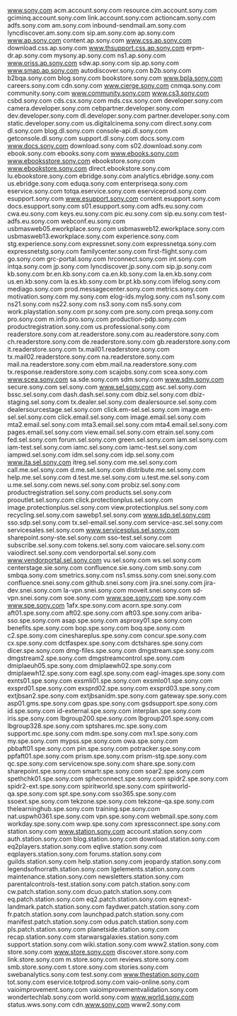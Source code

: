 www.sony.com
acm.account.sony.com
resource.cim.account.sony.com
gciminq.account.sony.com
link.account.sony.com
actioncam.sony.com
adfs.sony.com
am.sony.com
inbound-sendmail.am.sony.com
lyncdiscover.am.sony.com
sip.am.sony.com
ap.sony.com
www.ap.sony.com
content.ap.sony.com
www.css.ap.sony.com
download.css.ap.sony.com
www.thsupport.css.ap.sony.com
erpm-dr.ap.sony.com
mysony.ap.sony.com
ns1.ap.sony.com
www.oriss.ap.sony.com
sdw.ap.sony.com
sip.ap.sony.com
www.smap.ap.sony.com
autodiscover.sony.com
b2b.sony.com
b2bqa.sony.com
blog.sony.com
bookstore.sony.com
www.bpla.sony.com
careers.sony.com
cdn.sony.com
www.cierge.sony.com
cnmqa.sony.com
community.sony.com
www.community.sony.com
www.cs3.sony.com
csbd.sony.com
cds.csx.sony.com
mds.csx.sony.com
developer.sony.com
camera.developer.sony.com
cebpartner.developer.sony.com
dev.developer.sony.com
dl.developer.sony.com
partner.developer.sony.com
static.developer.sony.com
us.digitalcinema.sony.com
direct.sony.com
dl.sony.com
blog.dl.sony.com
console-api.dl.sony.com
getconsole.dl.sony.com
support.dl.sony.com
docs.sony.com
www.docs.sony.com
download.sony.com
s02.download.sony.com
ebook.sony.com
ebooks.sony.com
www.ebooks.sony.com
www.ebooksstore.sony.com
ebookstore.sony.com
www.ebookstore.sony.com
direct.ebookstore.sony.com
lu.ebookstore.sony.com
ebridge.sony.com
analytics.ebridge.sony.com
us.ebridge.sony.com
eduqa.sony.com
enterpriseqa.sony.com
eservice.sony.com
totqa.eservice.sony.com
eserviceprod.sony.com
esupport.sony.com
www.esupport.sony.com
content.esupport.sony.com
docs.esupport.sony.com
s01.esupport.sony.com
adfs.eu.sony.com
cwa.eu.sony.com
keys.eu.sony.com
pic.eu.sony.com
sip.eu.sony.com
test-adfs.eu.sony.com
webconf.eu.sony.com
usbmasweb05.eworkplace.sony.com
usbmasweb12.eworkplace.sony.com
usbmasweb13.eworkplace.sony.com
experience.sony.com
stg.experience.sony.com
expressnet.sony.com
expressnetqa.sony.com
expressnetstg.sony.com
familycenter.sony.com
first-flight.sony.com
go.sony.com
grc-portal.sony.com
hrconnect.sony.com
int.sony.com
intqa.sony.com
jp.sony.com
lyncdiscover.jp.sony.com
sip.jp.sony.com
kb.sony.com
br.en.kb.sony.com
ca.en.kb.sony.com
la.en.kb.sony.com
us.en.kb.sony.com
la.es.kb.sony.com
br.pt.kb.sony.com
lifelog.sony.com
mediago.sony.com
prod.messagecenter.sony.com
metrics.sony.com
motivation.sony.com
my.sony.com
elog-ids.mylog.sony.com
ns1.sony.com
ns21.sony.com
ns22.sony.com
ns3.sony.com
ns5.sony.com
work.playstation.sony.com
pr.sony.com
pre.sony.com
preqa.sony.com
pro.sony.com
m.info.pro.sony.com
production-pdp.sony.com
productregistration.sony.com
us.professional.sony.com
readerstore.sony.com
at.readerstore.sony.com
au.readerstore.sony.com
ch.readerstore.sony.com
de.readerstore.sony.com
gb.readerstore.sony.com
it.readerstore.sony.com
tx.mail01.readerstore.sony.com
tx.mail02.readerstore.sony.com
na.readerstore.sony.com
mail.na.readerstore.sony.com
ebm.mail.na.readerstore.sony.com
tx.response.readerstore.sony.com
scajobs.sony.com
scea.sony.com
www.scea.sony.com
sa.sde.sony.com
sdm.sony.com
www.sdm.sony.com
secure.sony.com
sel.sony.com
www.sel.sony.com
asc.sel.sony.com
bssc.sel.sony.com
dash.dash.sel.sony.com
dbiz.sel.sony.com
dbiz-staging.sel.sony.com
tx.dealer.sel.sony.com
dealersource.sel.sony.com
dealersourcestage.sel.sony.com
click.em-sel.sel.sony.com
image.em-sel.sel.sony.com
click.email.sel.sony.com
image.email.sel.sony.com
mta2.email.sel.sony.com
mta3.email.sel.sony.com
mta4.email.sel.sony.com
pages.email.sel.sony.com
view.email.sel.sony.com
etrain.sel.sony.com
fed.sel.sony.com
forum.sel.sony.com
green.sel.sony.com
iam.sel.sony.com
iam-test.sel.sony.com
iamc.sel.sony.com
iamc-test.sel.sony.com
iampwd.sel.sony.com
idm.sel.sony.com
idp.sel.sony.com
www.ita.sel.sony.com
itreg.sel.sony.com
me.sel.sony.com
call.me.sel.sony.com
d.me.sel.sony.com
distribute.me.sel.sony.com
help.me.sel.sony.com
d.test.me.sel.sony.com
u.test.me.sel.sony.com
u.me.sel.sony.com
news.sel.sony.com
probiz.sel.sony.com
productregistration.sel.sony.com
products.sel.sony.com
prooutlet.sel.sony.com
click.protectionplus.sel.sony.com
image.protectionplus.sel.sony.com
view.protectionplus.sel.sony.com
recycling.sel.sony.com
sawebp1.sel.sony.com
www.sdp.sel.sony.com
sso.sdp.sel.sony.com
tx.sel-email.sel.sony.com
service-asc.sel.sony.com
servicesales.sel.sony.com
www.servicesplus.sel.sony.com
sharepoint.sony-ste.sel.sony.com
sso-test.sel.sony.com
subscribe.sel.sony.com
tokens.sel.sony.com
vaiocare.sel.sony.com
vaiodirect.sel.sony.com
vendorportal.sel.sony.com
www.vendorportal.sel.sony.com
vu.sel.sony.com
ws.sel.sony.com
centerstage.sie.sony.com
confluence.sie.sony.com
smb.sony.com
smbqa.sony.com
smetrics.sony.com
ns1.smss.sony.com
snei.sony.com
confluence.snei.sony.com
github.snei.sony.com
jira.snei.sony.com
jira-dev.snei.sony.com
la-vpn.snei.sony.com
moveit.snei.sony.com
sd-vpn.snei.sony.com
soe.sony.com
www.soe.sony.com
spe.sony.com
www.spe.sony.com
1afx.spe.sony.com
acorn.spe.sony.com
aft01.spe.sony.com
aft02.spe.sony.com
aft03.spe.sony.com
ariba-sso.spe.sony.com
asap.spe.sony.com
asproxy01.spe.sony.com
benefits.spe.sony.com
bop.spe.sony.com
boq.spe.sony.com
c2.spe.sony.com
cineshareplus.spe.sony.com
concur.spe.sony.com
cx.spe.sony.com
dctfaspex.spe.sony.com
dctshares.spe.sony.com
dicer.spe.sony.com
dmg-files.spe.sony.com
dmgstream.spe.sony.com
dmgstream2.spe.sony.com
dmgstreamcontrol.spe.sony.com
dmiplaeuh05.spe.sony.com
dmiplaewh02.spe.sony.com
dmiplaewh12.spe.sony.com
eagl.spe.sony.com
eagl-images.spe.sony.com
exnts01.spe.sony.com
exsmli01.spe.sony.com
exsmlo01.spe.sony.com
exsprd01.spe.sony.com
exsprd02.spe.sony.com
exsprd03.spe.sony.com
extjbsan2.spe.sony.com
extjbsanidm.spe.sony.com
gateway.spe.sony.com
asp01.gms.spe.sony.com
gpas.spe.sony.com
gsdsupport.spe.sony.com
id.spe.sony.com
id-external.spe.sony.com
interplan.spe.sony.com
iris.spe.sony.com
lbgroup200.spe.sony.com
lbgroup201.spe.sony.com
lbgroup328.spe.sony.com
sptshares.mc.spe.sony.com
support.mc.spe.sony.com
mdm.spe.sony.com
mx1.spe.sony.com
my.spe.sony.com
mypss.spe.sony.com
owa.spe.sony.com
pbbaft01.spe.sony.com
pin.spe.sony.com
potracker.spe.sony.com
ppfaft01.spe.sony.com
prism.spe.sony.com
prism-stg.spe.sony.com
qc.spe.sony.com
servicenow.spe.sony.com
share.spe.sony.com
sharepoint.spe.sony.com
smartr.spe.sony.com
soar2.spe.sony.com
spethchk01.spe.sony.com
spheconnect.spe.sony.com
spidr2.spe.sony.com
spidr2-ext.spe.sony.com
spiritworld.spe.sony.com
spiritworld-qa.spe.sony.com
spt.spe.sony.com
sso365.spe.sony.com
ssoext.spe.sony.com
tekzone.spe.sony.com
tekzone-qa.spe.sony.com
thelearninghub.spe.sony.com
training.spe.sony.com
nat.uspwh0361.spe.sony.com
vpn.spe.sony.com
webmail.spe.sony.com
workday.spe.sony.com
wwp.spe.sony.com
xpressconnect.spe.sony.com
station.sony.com
www.station.sony.com
account.station.sony.com
auth.station.sony.com
blog.station.sony.com
download.station.sony.com
eq2players.station.sony.com
eqlive.station.sony.com
eqplayers.station.sony.com
forums.station.sony.com
guilds.station.sony.com
help.station.sony.com
jeopardy.station.sony.com
legendsofnorrath.station.sony.com
lgelements.station.sony.com
maintenance.station.sony.com
newsletters.station.sony.com
parentalcontrols-test.station.sony.com
patch.station.sony.com
cw.patch.station.sony.com
dcuo.patch.station.sony.com
eq.patch.station.sony.com
eq2.patch.station.sony.com
eqnext-landmark.patch.station.sony.com
faydwer.patch.station.sony.com
fr.patch.station.sony.com
launchpad.patch.station.sony.com
manifest.patch.station.sony.com
odus.patch.station.sony.com
pls.patch.station.sony.com
planetside.station.sony.com
recap.station.sony.com
starwarsgalaxies.station.sony.com
support.station.sony.com
wiki.station.sony.com
www2.station.sony.com
store.sony.com
www.store.sony.com
discover.store.sony.com
link.store.sony.com
m.store.sony.com
reviews.store.sony.com
smb.store.sony.com
t.store.sony.com
stories.sony.com
swebanalytics.sony.com
test.sony.com
www.thestation.sony.com
tot.sony.com
eservice.totprod.sony.com
vaio-online.sony.com
vaioimprovement.sony.com
vaioimprovementvalidation.sony.com
wondertechlab.sony.com
world.sony.com
www.world.sony.com
status.wws.sony.com
cdn.www.sony.com
www2.sony.com
